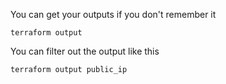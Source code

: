You can get your outputs if you don't remember it

```
terraform output
```

You can filter out the output like this

```
terraform output public_ip
```